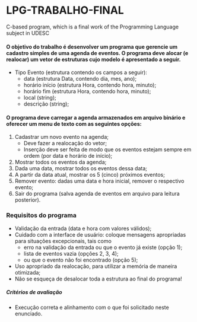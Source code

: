 # LPG-TRABALHO-FINAL
C-based program, which is a final work of the Programming Language subject in UDESC

#### O objetivo do trabalho é desenvolver um programa que gerencie um cadastro simples de uma agenda de eventos. O programa deve alocar (e realocar) um vetor de estruturas cujo modelo é apresentado a seguir.

- Tipo Evento (estrutura contendo os campos a seguir):
  - data (estrutura Data, contendo dia, mes, ano);
  - horário início (estrutura Hora, contendo hora, minuto);
  - horário fim (estrutura Hora, contendo hora, minuto);
  - local (string);
  - descrição (string);

#### O programa deve carregar a agenda armazenados em arquivo binário e oferecer um menu de texto com as seguintes opções:
1. Cadastrar um novo evento na agenda;
	 - Deve fazer a realocação do vetor;
	 - Inserção deve ser feita de modo que os eventos estejam sempre em ordem (por data e horário de início);
2. Mostrar todos os eventos da agenda;
3. Dada uma data, mostrar todos os eventos dessa data;
4. A partir da data atual, mostrar os 5 (cinco) próximos eventos;
5. Remover evento: dadas uma data e hora inicial, remover o respectivo evento;
6. Sair do programa (salva agenda de eventos em arquivo para leitura posterior).


### Requisitos do programa
- Validação da entrada (data e hora com valores válidos);
- Cuidado com a interface de usuário: coloque mensagens apropriadas para situações excepcionais, tais como
	- erro na validação da entrada ou que o evento já existe (opção 1);
	- lista de eventos vazia (opções 2, 3, 4);
	- ou que o evento não foi encontrado (opção 5);
- Uso apropriado da realocação, para utilizar a memória de maneira otimizada;
- Não se esqueça de desalocar toda a estrutura ao final do programa!

##### Critérios de avaliação
- Execução correta e alinhamento com o que foi solicitado neste enunciado. 
